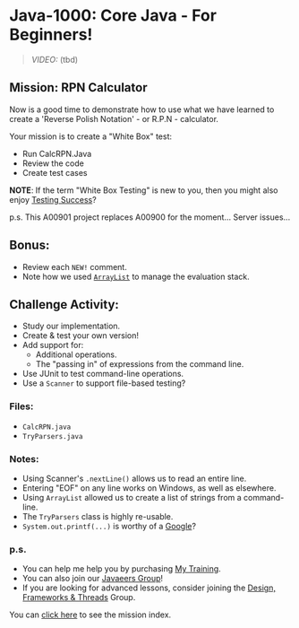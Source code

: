 # Java-1000: Core Java - For Beginners!

> _VIDEO:_ (tbd)

## Mission: RPN Calculator
Now is a good time to demonstrate how to use what we have learned to create
a 'Reverse Polish Notation' - or R.P.N - calculator.

Your mission is to create a "White Box" test:
  * Run CalcRPN.Java
  * Review the code
  * Create test cases 

__NOTE__: If the term "White Box Testing" is new to you, then you 
might also enjoy [Testing Success](https://www.udemy.com/course/testing-success/?referralCode=23D2EC0CEB0FFB5C65C8)?

p.s. This A00901 project replaces A00900 for the moment... Server issues...

## Bonus:
* Review each `NEW!` comment.
* Note how we used 
[`ArrayList`](https://docs.oracle.com/en/java/javase/17/docs/api/java.base/java/util/ArrayList.html) 
to manage the evaluation stack.

## Challenge Activity:
- Study our implementation.
- Create & test your own version!
- Add support for:
   * Additional operations.
   * The "passing in" of expressions from the command line.
- Use JUnit to test command-line operations.
- Use a `Scanner` to support file-based testing?

### Files:
* `CalcRPN.java`
* `TryParsers.java`

### Notes:
- Using Scanner's `.nextLine()` allows us to read an entire line.
- Entering "EOF" on any line works on Windows, as well as elsewhere.
- Using `ArrayList` allowed us to create a list of strings from
a command-line.
- The `TryParsers` class is highly re-usable.
- `System.out.printf(...)` is worthy of a [Google](https://docs.oracle.com/javase/tutorial/java/data/numberformat.html)?

### p.s.
* You can help me help you by purchasing [My Training](https://www.udemy.com/course/how-to-java).
* You can also join our [Javaeers Group](https://www.facebook.com/JavaVideos9000/)!
* If you are looking for advanced lessons, consider joining the [Design, Frameworks & Threads](https://www.facebook.com/Java-Design-Frameworks-Thread-Video-Training-670850766419490) Group.

You can [click here](../../../../MISSIONS.md) to see the mission index.
